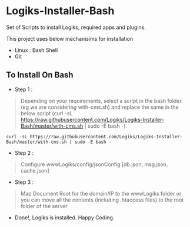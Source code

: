 # Logiks-Installer-Bash

Set of Scripts to install Logiks, required apps and plugins.

This project uses below mechanisims for installation
+ Linux : Bash Shell
+ Git


## To Install On Bash 
+ Step 1 : 
> Depending on your requirements, select a script in the bash folder. (eg we are considering with-cms.sh) and replace the same in the below script (curl -sL https://raw.githubusercontent.com/Logiks/Logiks-Installer-Bash/master/with-cms.sh | sudo -E bash -).
```
curl -sL https://raw.githubusercontent.com/Logiks/Logiks-Installer-Bash/master/with-cms.sh | sudo -E bash -
```
+ Step 2 :
> Configure wwwLogiks/config/jsonConfig [db.json, msg.json, cache.json]
+ Step 3 :
> Map Document Root for the domain/IP to the wwwLogiks folder or you can move all the contents (including .htaccess files) to the root folder of the server
+ Done!, Logiks is installed. Happy Coding.
